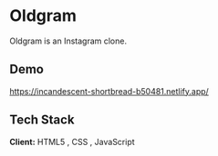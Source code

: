 
# Oldgram

Oldgram is an Instagram clone.


## Demo

https://incandescent-shortbread-b50481.netlify.app/


## Tech Stack

**Client:** HTML5 , CSS , JavaScript



